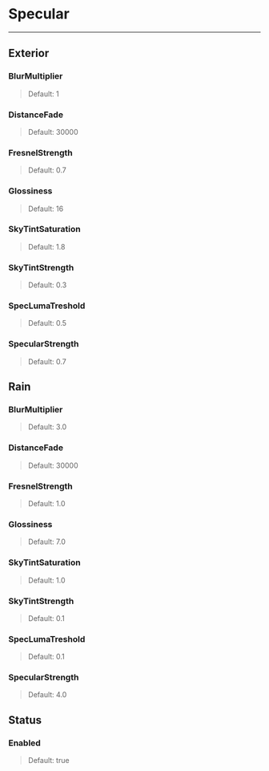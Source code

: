 # Specular

---

## Exterior

### BlurMultiplier

>Default: 1

### DistanceFade

>Default: 30000

### FresnelStrength

>Default: 0.7

### Glossiness

>Default: 16

### SkyTintSaturation

>Default: 1.8

### SkyTintStrength

>Default: 0.3

### SpecLumaTreshold

>Default: 0.5

### SpecularStrength

>Default: 0.7

## Rain

### BlurMultiplier

>Default: 3.0

### DistanceFade

>Default: 30000

### FresnelStrength

>Default: 1.0

### Glossiness

>Default: 7.0

### SkyTintSaturation

>Default: 1.0

### SkyTintStrength

>Default: 0.1

### SpecLumaTreshold

>Default: 0.1

### SpecularStrength

>Default: 4.0

## Status

### Enabled

>Default: true
